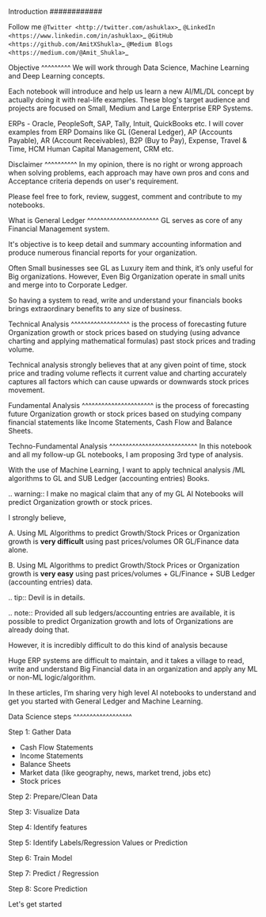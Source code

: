 Introduction
############

Follow me 
`@Twitter <http://twitter.com/ashuklax>`_
`@LinkedIn <https://www.linkedin.com/in/ashuklax>`_
`@GitHub <https://github.com/AmitXShukla>`_
`@Medium Blogs <https://medium.com/@Amit_Shukla>`_

Objective
^^^^^^^^^
We will work through Data Science, Machine Learning and Deep Learning concepts.

Each notebook will introduce and help us learn a new AI/ML/DL concept by actually doing it with real-life examples. These blog's target audience and projects are focused on Small, Medium and Large Enterprise ERP Systems.

ERPs - Oracle, PeopleSoft, SAP, Tally, Intuit, QuickBooks etc.
I will cover examples from ERP Domains like GL (General Ledger), AP (Accounts Payable), AR (Account Receivables), B2P (Buy to Pay), Expense, Travel & Time, HCM Human Capital Management, CRM etc.

Disclaimer
^^^^^^^^^^
In my opinion, there is no right or wrong approach when solving problems, each approach may have own pros and cons and Acceptance criteria depends on user's requirement.

Please feel free to fork, review, suggest, comment and contribute to my notebooks. 

What is General Ledger
^^^^^^^^^^^^^^^^^^^^^^
GL serves as core of any Financial Management system.

It's objective is to keep detail and summary accounting information and produce numerous financial reports for your organization.

Often Small businesses see GL as Luxury item and think, it’s only useful for Big organizations. However, Even Big Organization operate in small units and merge into to Corporate Ledger.

So having a system to read, write and understand your financials books brings extraordinary benefits to any size of business.

Technical Analysis
^^^^^^^^^^^^^^^^^^
is the process of forecasting future Organization growth or stock prices based on studying (using advance charting and applying mathematical formulas) past stock prices and trading volume.

Technical analysis strongly believes that at any given point of time, stock price and trading volume reflects it current value and charting accurately captures all factors which can cause upwards or downwards stock prices movement.

Fundamental Analysis
^^^^^^^^^^^^^^^^^^^^^^
is the process of forecasting future Organization growth or stock prices based on studying company financial statements like Income Statements, Cash Flow and Balance Sheets.

Techno-Fundamental Analysis
^^^^^^^^^^^^^^^^^^^^^^^^^^^
In this notebook and all my follow-up GL notebooks, I am proposing 3rd type of analysis.

With the use of Machine Learning, I want to apply technical analysis /ML algorithms to GL and SUB Ledger (accounting entries) Books.

.. warning:: I make no magical claim that any of my GL AI Notebooks will predict Organization growth or stock prices.

I strongly believe,

A. Using ML Algorithms to predict Growth/Stock Prices or Organization growth is **very difficult** using past prices/volumes OR GL/Finance data alone.

B. Using ML Algorithms to predict Growth/Stock Prices or Organization growth is **very easy** using past prices/volumes + GL/Finance + SUB Ledger (accounting entries) data.

.. tip:: Devil is in details.

.. note:: Provided all sub ledgers/accounting entries are available, it is possible to predict Organization growth and lots of Organizations are already doing that.

However, it is incredibly difficult to do this kind of analysis because

Huge ERP systems are difficult to maintain, and it takes a village to read, write and understand Big Financial data in an organization and apply any ML or non-ML logic/algorithm.

In these articles, I’m sharing very high level AI notebooks to understand and get you started with General Ledger and Machine Learning.

Data Science steps
^^^^^^^^^^^^^^^^^^

Step 1: Gather Data
  * Cash Flow Statements
  * Income Statements
  * Balance Sheets
  * Market data (like geography, news, market trend, jobs etc)
  * Stock prices

Step 2: Prepare/Clean Data

Step 3: Visualize Data

Step 4: Identify features

Step 5: Identify Labels/Regression Values or Prediction

Step 6: Train Model

Step 7: Predict / Regression

Step 8: Score Prediction

Let's get started